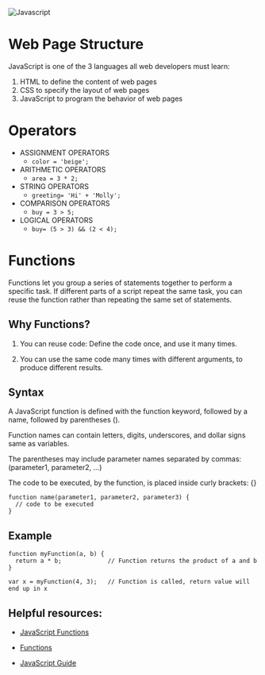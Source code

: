 ![Javascript](https://i.ibb.co/BsCTKJc/68747470733a2f2f75706c6f61642e.png)

# Web Page Structure
JavaScript is one of the 3 languages all web developers must learn:

1. HTML to define the content of web pages
2. CSS to specify the layout of web pages
3. JavaScript to program the behavior of web pages

# Operators 

- ASSIGNMENT OPERATORS
  - `color = 'beige'; `
- ARITHMETIC OPERATORS
  - `area = 3 * 2; `
- STRING OPERATORS 
  - `greeting= 'Hi' + 'Molly';`
- COMPARISON OPERATORS
  - `buy = 3 > 5; `
- LOGICAL OPERATORS 
  - `buy= (5 > 3) && (2 < 4); `





# Functions
Functions let you group a series of statements together to perform a
specific task. If different parts of a script repeat the same task, you can
reuse the function rather than repeating the same set of statements. 

## Why Functions?
1. You can reuse code: Define the code once, and use it many times.

2. You can use the same code many times with different arguments, to produce different results.

## Syntax
A JavaScript function is defined with the function keyword, followed by a name, followed by parentheses ().

Function names can contain letters, digits, underscores, and dollar signs same as variables.

The parentheses may include parameter names separated by commas:
(parameter1, parameter2, ...)

The code to be executed, by the function, is placed inside curly brackets: {}
```
function name(parameter1, parameter2, parameter3) {
  // code to be executed
}
```
## Example

```
function myFunction(a, b) {
  return a * b;             // Function returns the product of a and b
}

var x = myFunction(4, 3);   // Function is called, return value will end up in x
```

## Helpful resources:
- [JavaScript Functions](https://www.w3schools.com/js/js_functions.asp)

- [Functions](https://developer.mozilla.org/en-US/docs/Web/JavaScript/Guide/Functions)

- [JavaScript Guide](https://developer.mozilla.org/en-US/docs/Web/JavaScript/Guide)